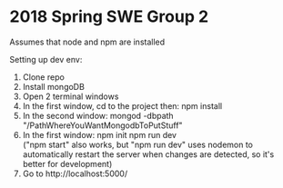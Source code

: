 # 2018 Spring SWE Group 2



Assumes that node and npm are installed

Setting up dev env:
1. Clone repo
2. Install mongoDB
3. Open 2 terminal windows
4. In the first window, cd to the project then:
    npm install
5. In the second window:
    mongod -dbpath "/PathWhereYouWantMongodbToPutStuff"
6. In the first window:
    npm init
    npm run dev <br>
    ("npm start" also works, but "npm run dev" uses nodemon to automatically restart the server when changes are detected, so it's better for development)
7. Go to http://localhost:5000/

